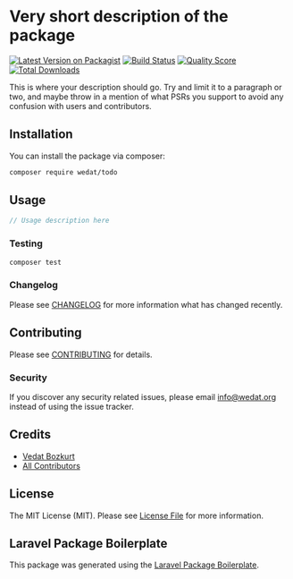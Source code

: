 # Very short description of the package

[![Latest Version on Packagist](https://img.shields.io/packagist/v/wedat/todo.svg?style=flat-square)](https://packagist.org/packages/wedat/todo)
[![Build Status](https://img.shields.io/travis/wedat/todo/master.svg?style=flat-square)](https://travis-ci.org/wedat/todo)
[![Quality Score](https://img.shields.io/scrutinizer/g/wedat/todo.svg?style=flat-square)](https://scrutinizer-ci.com/g/wedat/todo)
[![Total Downloads](https://img.shields.io/packagist/dt/wedat/todo.svg?style=flat-square)](https://packagist.org/packages/wedat/todo)

This is where your description should go. Try and limit it to a paragraph or two, and maybe throw in a mention of what PSRs you support to avoid any confusion with users and contributors.

## Installation

You can install the package via composer:

```bash
composer require wedat/todo
```

## Usage

``` php
// Usage description here
```

### Testing

``` bash
composer test
```

### Changelog

Please see [CHANGELOG](CHANGELOG.md) for more information what has changed recently.

## Contributing

Please see [CONTRIBUTING](CONTRIBUTING.md) for details.

### Security

If you discover any security related issues, please email info@wedat.org instead of using the issue tracker.

## Credits

- [Vedat Bozkurt](https://github.com/wedat)
- [All Contributors](../../contributors)

## License

The MIT License (MIT). Please see [License File](LICENSE.md) for more information.

## Laravel Package Boilerplate

This package was generated using the [Laravel Package Boilerplate](https://laravelpackageboilerplate.com).